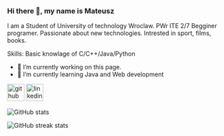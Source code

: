 ### Hi there 👋, my name is Mateusz
I am a Student of University of technology Wroclaw. PWr ITE 2/7
Begginer programer. Passionate about new technologies. Intrested in sport, films, books.

Skills: Basic knowlage of C/C++/Java/Python

- 🔭 I’m currently working on this page. 
- 🌱 I’m currently learning Java and Web development 


[<img src='https://cdn.jsdelivr.net/npm/simple-icons@3.0.1/icons/github.svg' alt='github' height='40'>](https://github.com/MattLukasiewicz)  [<img src='https://cdn.jsdelivr.net/npm/simple-icons@3.0.1/icons/linkedin.svg' alt='linkedin' height='40'>](https://www.linkedin.com/in/https://www.linkedin.com/in/mateusz-łukasiewicz-88787a2b5//)  

![GitHub stats](https://github-readme-stats.vercel.app/api?username=MattLukasiewicz&show_icons=true)  

![GitHub streak stats](https://streak-stats.demolab.com/?user=MattLukasiewicz)  

